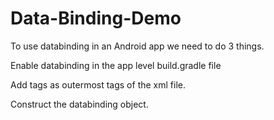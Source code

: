 # Data-Binding-Demo


To use databinding in an Android app we need to do 3 things.


Enable databinding in the app level build.gradle file


Add <layout> tags as outermost tags of the xml file.


Construct the databinding object.
